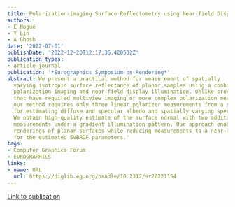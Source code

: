 ```yaml
---
title: Polarization-imaging Surface Reflectometry using Near-field Display
authors:
- E Nogué
- Y Lin
- A Ghosh
date: '2022-07-01'
publishDate: '2022-12-20T12:17:36.420532Z'
publication_types:
- article-journal
publication: '*Eurographics Symposium on Rendering*'
abstract: We present a practical method for measurement of spatially
  varying isotropic surface reflectance of planar samples using a combination of single-view
  polarization imaging and near-field display illumination. Unlike previous works
  that have required multiview imaging or more complex polarization measurements,
  our method requires only three linear polarizer measurements from a single viewpoint
  for estimating diffuse and specular albedo and spatially varying specular roughness.
  We obtain high-quality estimate of the surface normal with two additional polarized
  measurements under a gradient illumination pattern. Our approach enables high-quality
  renderings of planar surfaces while reducing measurements to a near-optimal number
  for the estimated SVBRDF parameters.'
tags:
- Computer Graphics Forum
- EUROGRAPHICS
links:
- name: URL
  url: https://diglib.eg.org/handle/10.2312/sr20221154
---
```

[Link to publication](https://diglib.eg.org/handle/10.2312/sr20221154)
